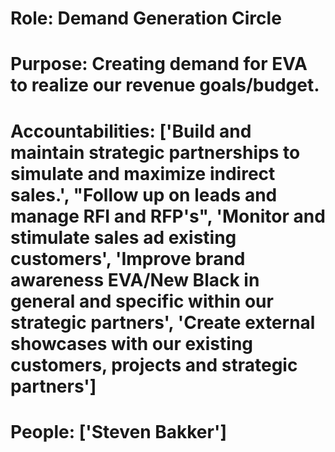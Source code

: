 # Role: Demand Generation Circle 

# Purpose: Creating demand for EVA to realize our revenue goals/budget. 

# Accountabilities: ['Build and maintain strategic partnerships to simulate and maximize indirect sales.', "Follow up on leads and manage RFI and RFP's", 'Monitor and stimulate sales ad existing customers', 'Improve brand awareness EVA/New Black in general and specific within our strategic partners', 'Create external showcases with our existing customers, projects and strategic partners'] 

# People: ['Steven Bakker']